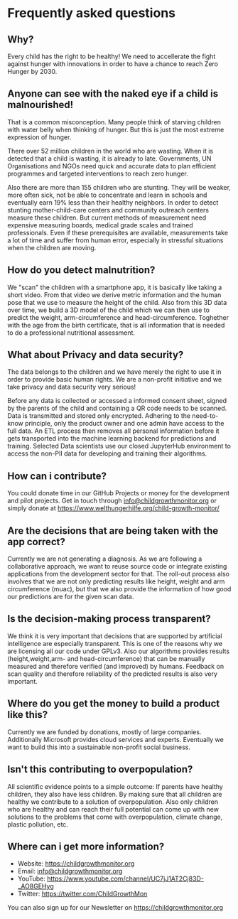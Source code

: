 Frequently asked questions
==========================

## Why?

Every child has the right to be healthy! We need to accellerate the fight against hunger with innovations in order to have a chance to reach Zero Hunger by 2030.

## Anyone can see with the naked eye if a child is malnourished!

That is a common misconception. Many people think of starving children with water belly when thinking of hunger. But this is just the most extreme expression of hunger.

There over 52 million children in the world who are wasting. When it is detected that a child is wasting, it is already to late. Governments, UN Organisations and NGOs need quick and accurate data to plan efficient programmes and targeted interventions to reach zero hunger.

Also there are more than 155 children who are stunting. They will be weaker, more often sick, not be able to concentrate and learn in schools and eventually earn 19% less than their healthy neighbors. In order to detect stunting mother-child-care centers and community outreach centers measure these children. But current methods of measurement need expensive measuring boards, medical grade scales and trained professionals. Even if these prerequisites are available, measurements take a lot of time and suffer from human error, especially in stressful situations when the children are moving.

## How do you detect malnutrition?

We "scan" the children with a smartphone app, it is basically like taking a short video. From that video we derive metric information and the human pose that we use to measure the height of the child. Also from this 3D data over time, we build a 3D model of the child which we can then use to predict the weight, arm-circumference and head-circumference. Toghether with the age from the birth certificate, that is all information that is needed to do a professional nutritional assessment.

## What about Privacy and data security?

The data belongs to the children and we have merely the right to use it in order to provide basic human rights. We are a non-profit initiative and we take privacy and data security very serious!

Before any data is collected or accessed a informed consent sheet, signed by the parents of the child and containing a QR code needs to be scanned. Data is transmitted and stored only encrypted. Adhering to the need-to-know principle, only the product owner and one admin have access to the full data. An ETL process then removes all personal information before it gets transported into the machine learning backend for predictions and training. Selected Data scientists use our closed JupyterHub environment to access the non-PII data for developing and training their algorithms.

## How can i contribute?

You could donate time in our GitHub Projects or money for the development and pilot projects. Get in touch through info@childgrowthmonitor.org or simply donate at https://www.welthungerhilfe.org/child-growth-monitor/

## Are the decisions that are being taken with the app correct?

Currently we are not generating a diagnosis. As we are following a collaborative approach, we want to reuse source code or integrate existing applications from the development sector for that. The roll-out process also involves that we are not only predicting results like height, weight and arm circumference (muac), but that we also provide the information of how good our predictions are for the given scan data.

## Is the decision-making process transparent?

We think it is very important that decisions that are supported by artificial intelligence are especially transparent. This is one of the reasons why we are licensing all our code under GPLv3. Also our algorithms provides results (height,weight,arm- and head-circumference) that can be manually measured and therefore verified (and improved) by humans. Feedback on scan quality and therefore reliability of the predicted results is also very important.

## Where do you get the money to build a product like this?

Currently we are funded by donations, mostly of large companies. Additionally Microsoft provides cloud services and experts. Eventually we want to build this into a sustainable non-profit social business.

## Isn't this contributing to overpopulation?

All scientific evidence points to a simple outcome: If parents have healthy children, they also have less children. By making sure that all children are healthy we contribute to a solution of overpopulation. Also only children who are healthy and can reach their full potential can come up with new solutions to the problems that come with overpopulation, climate change, plastic pollution, etc.

## Where can i get more information?

- Website: https://childgrowthmonitor.org
- Email: info@childgrowthmonitor.org
- YouTube: https://www.youtube.com/channel/UC7jJ1AT2Cj83D-_AO8GEHyg
- Twitter: https://twitter.com/ChildGrowthMon

You can also sign up for our Newsletter on https://childgrowthmonitor.org